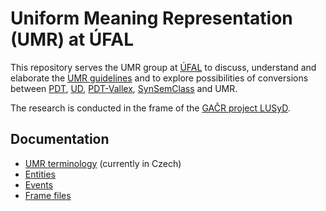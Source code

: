 # Uniform Meaning Representation (UMR) at ÚFAL

This repository serves the UMR group at [ÚFAL](https://ufal.mff.cuni.cz/) to
discuss, understand and elaborate the [UMR
guidelines](https://github.com/umr4nlp/umr-guidelines/blob/master/guidelines.md)
and to explore possibilities of conversions between
[PDT](https://ufal.mff.cuni.cz/prague-dependency-treebank),
[UD](https://universaldependencies.org/),
[PDT-Vallex](https://ufal.mff.cuni.cz/pdt-vallex-valency-lexicon-linked-czech-corpora),
[SynSemClass](https://ufal.mff.cuni.cz/synsemclass) and UMR.

The research is conducted in the frame of the [GAČR project
LUSyD](https://ufal.mff.cuni.cz/grants/lusyd).

## Documentation

* [UMR terminology](doc/terminologie.md) (currently in Czech)
* [Entities](doc/entities.md)
* [Events](doc/eventive-concepts.md)
* [Frame files](doc/frames.md)
